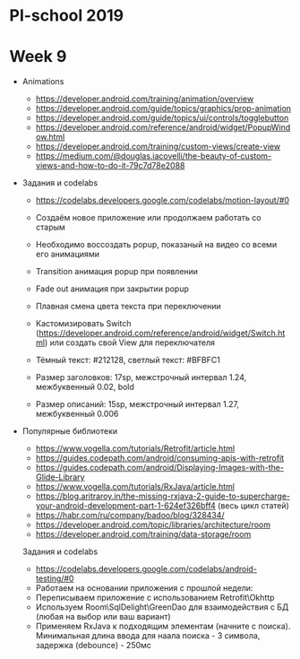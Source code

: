 # PI-school 2019

# Week 9
 - Animations
 
   - https://developer.android.com/training/animation/overview
   - https://developer.android.com/guide/topics/graphics/prop-animation
   - https://developer.android.com/guide/topics/ui/controls/togglebutton
   - https://developer.android.com/reference/android/widget/PopupWindow.html
   - https://developer.android.com/training/custom-views/create-view
   - https://medium.com/@douglas.iacovelli/the-beauty-of-custom-views-and-how-to-do-it-79c7d78e2088
   
 - Задания и codelabs
    - https://codelabs.developers.google.com/codelabs/motion-layout/#0
    
    
    - Создаём новое приложение или продолжаем работать со старым
    - Необходимо воссоздать popup, показаный на видео со всеми его анимациями
    - Transition анимация popup при появлении
    - Fade out анимация при закрытии popup
    - Плавная смена цвета текста при переключении 
    - Кастомизировать Switch (https://developer.android.com/reference/android/widget/Switch.html) или создать
      свой View для переключателя
      
    - Тёмный текст: #212128, светлый текст: #BFBFC1
    - Размер заголовков: 17sp, межстрочный интервал 1.24, межбуквенный 0.02, bold
    - Размер описаний: 15sp, межстрочный интервал 1.27, межбуквенный 0.006
    

  - Популярные библиотеки
    - https://www.vogella.com/tutorials/Retrofit/article.html
    - https://guides.codepath.com/android/consuming-apis-with-retrofit
    - https://guides.codepath.com/android/Displaying-Images-with-the-Glide-Library
    - https://www.vogella.com/tutorials/RxJava/article.html
    - https://blog.aritraroy.in/the-missing-rxjava-2-guide-to-supercharge-your-android-development-part-1-624ef326bff4 (весь цикл статей)
    - https://habr.com/ru/company/badoo/blog/328434/
    - https://developer.android.com/topic/libraries/architecture/room
    - https://developer.android.com/training/data-storage/room

    Задания и codelabs
      - https://codelabs.developers.google.com/codelabs/android-testing/#0
      - Работаем на основании приложения с прошлой недели:
      - Переписываем приложение с использованием Retrofit\Okhttp
      - Используем Room\SqlDelight\GreenDao для взаимодействия с БД (любая на выбор или ваш вариант)
      - Применяем RxJava к подходящим элементам (начните с поиска). Минимальная длина ввода для наала поиска - 3 символа, задержка (debounce) - 250мс

